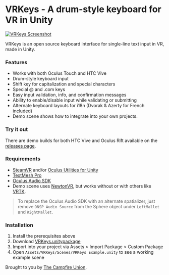 # VRKeys - A drum-style keyboard for VR in Unity

[![VRKeys Screenshot](https://github.com/campfireunion/VRKeys/blob/master/Assets/VRKeys/Textures/vrkeys-screenshot.png?raw=true)](https://www.youtube.com/watch?v=Q_kUlVTyRag)

VRKeys is an open source keyboard interface for single-line text input in VR, made in Unity.

### Features

* Works with both Oculus Touch and HTC Vive
* Drum-style keyboard input
* Shift key for capitalization and special characters
* Special @ and .com keys
* Easy input validation, info, and confirmation messages
* Ability to enable/disable input while validating or submitting
* Alternate keyboard layouts for i18n (Dvorak & Azerty for French included)
* Demo scene shows how to integrate into your own projects.

### Try it out

There are demo builds for both HTC Vive and Oculus Rift available on the [releases page](https://github.com/campfireunion/VRKeys/releases).

### Requirements

* [SteamVR](https://www.assetstore.unity3d.com/en/#!/content/32647) and/or [Oculus Utilities for Unity](https://developer.oculus.com/downloads/package/oculus-utilities-for-unity-5/)
* [TextMesh Pro](https://www.assetstore.unity3d.com/en/#!/content/84126)
* [Oculus Audio SDK](https://developer.oculus.com/downloads/package/oculus-audio-sdk-plugins/)
* Demo scene uses [NewtonVR](https://github.com/TomorrowTodayLabs/NewtonVR), but works without or with others like [VRTK](https://github.com/thestonefox/VRTK).

> To replace the Oculus Audio SDK with an alternate spatializer, just remove `ONSP Audio Source` from the Sphere object under `LeftMallet` and `RightMallet`.

### Installation

1. Install the prerequisites above
2. Download [VRKeys.unitypackage](https://github.com/campfireunion/VRKeys/blob/master/VRKeys.unitypackage)
3. Import into your project via Assets > Import Package > Custom Package
4. Open `Assets/VRKeys/Scenes/VRKeys Example.unity` to see a working example scene

Brought to you by [The Campfire Union](https://www.campfireunion.com/).
